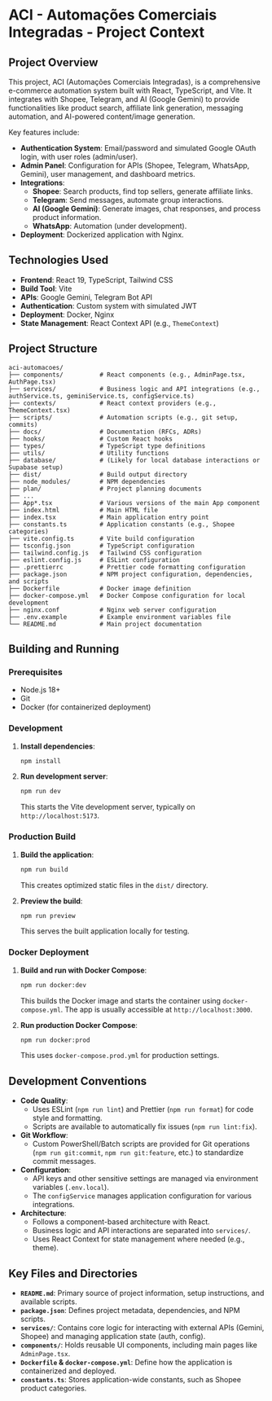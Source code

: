 # ACI - Automações Comerciais Integradas - Project Context

## Project Overview

This project, ACI (Automações Comerciais Integradas), is a comprehensive e-commerce automation system built with React, TypeScript, and Vite. It integrates with Shopee, Telegram, and AI (Google Gemini) to provide functionalities like product search, affiliate link generation, messaging automation, and AI-powered content/image generation.

Key features include:
- **Authentication System**: Email/password and simulated Google OAuth login, with user roles (admin/user).
- **Admin Panel**: Configuration for APIs (Shopee, Telegram, WhatsApp, Gemini), user management, and dashboard metrics.
- **Integrations**:
  - **Shopee**: Search products, find top sellers, generate affiliate links.
  - **Telegram**: Send messages, automate group interactions.
  - **AI (Google Gemini)**: Generate images, chat responses, and process product information.
  - **WhatsApp**: Automation (under development).
- **Deployment**: Dockerized application with Nginx.

## Technologies Used

- **Frontend**: React 19, TypeScript, Tailwind CSS
- **Build Tool**: Vite
- **APIs**: Google Gemini, Telegram Bot API
- **Authentication**: Custom system with simulated JWT
- **Deployment**: Docker, Nginx
- **State Management**: React Context API (e.g., `ThemeContext`)

## Project Structure

```
aci-automacoes/
├── components/          # React components (e.g., AdminPage.tsx, AuthPage.tsx)
├── services/            # Business logic and API integrations (e.g., authService.ts, geminiService.ts, configService.ts)
├── contexts/            # React context providers (e.g., ThemeContext.tsx)
├── scripts/             # Automation scripts (e.g., git setup, commits)
├── docs/                # Documentation (RFCs, ADRs)
├── hooks/               # Custom React hooks
├── types/               # TypeScript type definitions
├── utils/               # Utility functions
├── database/            # (Likely for local database interactions or Supabase setup)
├── dist/                # Build output directory
├── node_modules/        # NPM dependencies
├── plan/                # Project planning documents
├── ...
├── App*.tsx             # Various versions of the main App component
├── index.html           # Main HTML file
├── index.tsx            # Main application entry point
├── constants.ts         # Application constants (e.g., Shopee categories)
├── vite.config.ts       # Vite build configuration
├── tsconfig.json        # TypeScript configuration
├── tailwind.config.js   # Tailwind CSS configuration
├── eslint.config.js     # ESLint configuration
├── .prettierrc          # Prettier code formatting configuration
├── package.json         # NPM project configuration, dependencies, and scripts
├── Dockerfile           # Docker image definition
├── docker-compose.yml   # Docker Compose configuration for local development
├── nginx.conf           # Nginx web server configuration
├── .env.example         # Example environment variables file
└── README.md            # Main project documentation
```

## Building and Running

### Prerequisites
- Node.js 18+
- Git
- Docker (for containerized deployment)

### Development

1.  **Install dependencies**:
    ```bash
    npm install
    ```
2.  **Run development server**:
    ```bash
    npm run dev
    ```
    This starts the Vite development server, typically on `http://localhost:5173`.

### Production Build

1.  **Build the application**:
    ```bash
    npm run build
    ```
    This creates optimized static files in the `dist/` directory.

2.  **Preview the build**:
    ```bash
    npm run preview
    ```
    This serves the built application locally for testing.

### Docker Deployment

1.  **Build and run with Docker Compose**:
    ```bash
    npm run docker:dev
    ```
    This builds the Docker image and starts the container using `docker-compose.yml`. The app is usually accessible at `http://localhost:3000`.

2.  **Run production Docker Compose**:
    ```bash
    npm run docker:prod
    ```
    This uses `docker-compose.prod.yml` for production settings.

## Development Conventions

- **Code Quality**:
  - Uses ESLint (`npm run lint`) and Prettier (`npm run format`) for code style and formatting.
  - Scripts are available to automatically fix issues (`npm run lint:fix`).
- **Git Workflow**:
  - Custom PowerShell/Batch scripts are provided for Git operations (`npm run git:commit`, `npm run git:feature`, etc.) to standardize commit messages.
- **Configuration**:
  - API keys and other sensitive settings are managed via environment variables (`.env.local`).
  - The `configService` manages application configuration for various integrations.
- **Architecture**:
  - Follows a component-based architecture with React.
  - Business logic and API interactions are separated into `services/`.
  - Uses React Context for state management where needed (e.g., theme).

## Key Files and Directories

- **`README.md`**: Primary source of project information, setup instructions, and available scripts.
- **`package.json`**: Defines project metadata, dependencies, and NPM scripts.
- **`services/`**: Contains core logic for interacting with external APIs (Gemini, Shopee) and managing application state (auth, config).
- **`components/`**: Holds reusable UI components, including main pages like `AdminPage.tsx`.
- **`Dockerfile` & `docker-compose.yml`**: Define how the application is containerized and deployed.
- **`constants.ts`**: Stores application-wide constants, such as Shopee product categories.